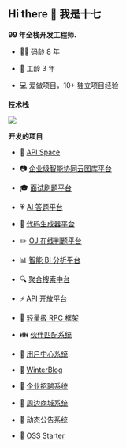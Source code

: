 ## Hi there 👋 我是十七

**99 年全栈开发工程师.**
- 👨‍💻 码龄 8 年

- 🏡 工龄 3 年

- 💻 爱做项目，10+ 独立项目经验

**技术栈**
<!-- https://github.com/tandpfun/skill-icons -->
<img align="center" src="https://skillicons.dev/icons?i=java,spring,mysql,redis,elasticsearch,rabbitmq,docker,jenkins,kubernetes,html,css,js,ts,vue,vite,pinia,react,nodejs,nginx,git,github,gitlab,linux,md,vscode,visualstudio,idea,webstorm,pycharm,rider&theme=light" />

**开发的项目**
- 🎉 [API Space](https://github.com/wangweidong929/winter-api-space-backend)

- 📷 [企业级智能协同云图库平台](https://github.com/wangweidong929/winter-cloud-picture-backend)

- 🎓 [面试刷题平台](https://github.com/wangweidong929/winter-interview-backend)

- 💗 [AI 答题平台](https://github.com/wangweidong929/winter-ai-answer-backend)

- 🎲 [代码生成器平台](https://github.com/wangweidong929/winter-gen-code-backend)

- ✏️ [OJ 在线判题平台](https://github.com/wangweidong929/winter-oj-backend)

- 📊 [智能 BI 分析平台](https://github.com/wangweidong929/winter-bi-backend)

- 🔍 [聚合搜索中台](https://github.com/wangweidong929/winter-search-backend)

- ⚡ [API 开放平台](https://github.com/wangweidong929/winter-api-backend)

- 🔨 [轻量级 RPC 框架](https://github.com/wangweidong929/winter-rpc-backend)

- 👪 [伙伴匹配系统](https://github.com/wangweidong929/winter-friend-backend)

- 🙍 [用户中心系统](https://github.com/wangweidong929/winter-user-backend)

- 📖 [WinterBlog](https://github.com/wangweidong929/winter-blog-backend)

- 👔 [企业招聘系统](https://github.com/wangweidong929/winter-recruit-backend)

- 🎁 [周边商城系统](https://github.com/wangweidong929/winter-store-backend)

- 📣 [动态公告系统](https://github.com/wangweidong929/winter-announcement-backend)

- 🌟 [OSS Starter](https://github.com/wangweidong929/winter-OSS-backend)
